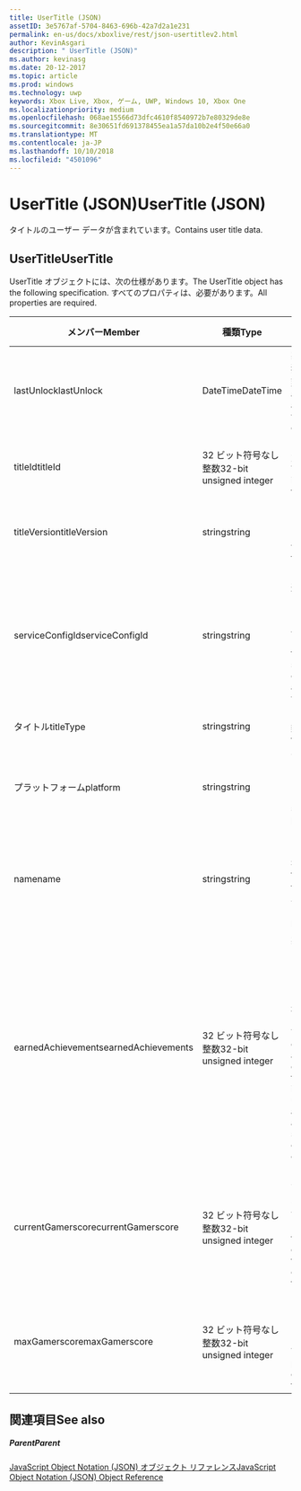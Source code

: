 ```yaml
---
title: UserTitle (JSON)
assetID: 3e5767af-5704-8463-696b-42a7d2a1e231
permalink: en-us/docs/xboxlive/rest/json-usertitlev2.html
author: KevinAsgari
description: " UserTitle (JSON)"
ms.author: kevinasg
ms.date: 20-12-2017
ms.topic: article
ms.prod: windows
ms.technology: uwp
keywords: Xbox Live, Xbox, ゲーム, UWP, Windows 10, Xbox One
ms.localizationpriority: medium
ms.openlocfilehash: 068ae15566d73dfc4610f8540972b7e80329de8e
ms.sourcegitcommit: 8e30651fd691378455ea1a57da10b2e4f50e66a0
ms.translationtype: MT
ms.contentlocale: ja-JP
ms.lasthandoff: 10/10/2018
ms.locfileid: "4501096"
---
```

# <a name="usertitle-json"></a><span data-ttu-id="f5f44-104">UserTitle (JSON)</span><span class="sxs-lookup"><span data-stu-id="f5f44-104">UserTitle (JSON)</span></span>
<span data-ttu-id="f5f44-105">タイトルのユーザー データが含まれています。</span><span class="sxs-lookup"><span data-stu-id="f5f44-105">Contains user title data.</span></span> 
<a id="ID4EN"></a>

 
## <a name="usertitle"></a><span data-ttu-id="f5f44-106">UserTitle</span><span class="sxs-lookup"><span data-stu-id="f5f44-106">UserTitle</span></span>
 
<span data-ttu-id="f5f44-107">UserTitle オブジェクトには、次の仕様があります。</span><span class="sxs-lookup"><span data-stu-id="f5f44-107">The UserTitle object has the following specification.</span></span> <span data-ttu-id="f5f44-108">すべてのプロパティは、必要があります。</span><span class="sxs-lookup"><span data-stu-id="f5f44-108">All properties are required.</span></span>
 
| <span data-ttu-id="f5f44-109">メンバー</span><span class="sxs-lookup"><span data-stu-id="f5f44-109">Member</span></span>| <span data-ttu-id="f5f44-110">種類</span><span class="sxs-lookup"><span data-stu-id="f5f44-110">Type</span></span>| <span data-ttu-id="f5f44-111">説明</span><span class="sxs-lookup"><span data-stu-id="f5f44-111">Description</span></span>| 
| --- | --- | --- | 
| <span data-ttu-id="f5f44-112">lastUnlock</span><span class="sxs-lookup"><span data-stu-id="f5f44-112">lastUnlock</span></span>| <span data-ttu-id="f5f44-113">DateTime</span><span class="sxs-lookup"><span data-stu-id="f5f44-113">DateTime</span></span>| <span data-ttu-id="f5f44-114">実績が最後に獲得した時刻。</span><span class="sxs-lookup"><span data-stu-id="f5f44-114">The time an achievement was last earned.</span></span>| 
| <span data-ttu-id="f5f44-115">titleId</span><span class="sxs-lookup"><span data-stu-id="f5f44-115">titleId</span></span>| <span data-ttu-id="f5f44-116">32 ビット符号なし整数</span><span class="sxs-lookup"><span data-stu-id="f5f44-116">32-bit unsigned integer</span></span>| <span data-ttu-id="f5f44-117">タイトルの一意の識別子。</span><span class="sxs-lookup"><span data-stu-id="f5f44-117">The unique identifier for the title.</span></span>| 
| <span data-ttu-id="f5f44-118">titleVersion</span><span class="sxs-lookup"><span data-stu-id="f5f44-118">titleVersion</span></span>| <span data-ttu-id="f5f44-119">string</span><span class="sxs-lookup"><span data-stu-id="f5f44-119">string</span></span>| <span data-ttu-id="f5f44-120">タイトルのバージョンです。</span><span class="sxs-lookup"><span data-stu-id="f5f44-120">The version of the title.</span></span>| 
| <span data-ttu-id="f5f44-121">serviceConfigId</span><span class="sxs-lookup"><span data-stu-id="f5f44-121">serviceConfigId</span></span>| <span data-ttu-id="f5f44-122">string</span><span class="sxs-lookup"><span data-stu-id="f5f44-122">string</span></span>| <span data-ttu-id="f5f44-123">タイトルに関連付けられているプライマリ サービス構成のセットの ID です。</span><span class="sxs-lookup"><span data-stu-id="f5f44-123">ID of the primary service config set associated with the title.</span></span>| 
| <span data-ttu-id="f5f44-124">タイトル</span><span class="sxs-lookup"><span data-stu-id="f5f44-124">titleType</span></span>| <span data-ttu-id="f5f44-125">string</span><span class="sxs-lookup"><span data-stu-id="f5f44-125">string</span></span>| <span data-ttu-id="f5f44-126">タイトルの種類。</span><span class="sxs-lookup"><span data-stu-id="f5f44-126">The title type.</span></span>| 
| <span data-ttu-id="f5f44-127">プラットフォーム</span><span class="sxs-lookup"><span data-stu-id="f5f44-127">platform</span></span>| <span data-ttu-id="f5f44-128">string</span><span class="sxs-lookup"><span data-stu-id="f5f44-128">string</span></span>| <span data-ttu-id="f5f44-129">サポートされているプラットフォームです。</span><span class="sxs-lookup"><span data-stu-id="f5f44-129">The supported platform.</span></span>| 
| <span data-ttu-id="f5f44-130">name</span><span class="sxs-lookup"><span data-stu-id="f5f44-130">name</span></span>| <span data-ttu-id="f5f44-131">string</span><span class="sxs-lookup"><span data-stu-id="f5f44-131">string</span></span>| <span data-ttu-id="f5f44-132">このタイトルのテキストの名前。</span><span class="sxs-lookup"><span data-stu-id="f5f44-132">The text name of this title.</span></span> <span data-ttu-id="f5f44-133">最大長 22 です。</span><span class="sxs-lookup"><span data-stu-id="f5f44-133">Maximum length 22.</span></span>| 
| <span data-ttu-id="f5f44-134">earnedAchievements</span><span class="sxs-lookup"><span data-stu-id="f5f44-134">earnedAchievements</span></span>| <span data-ttu-id="f5f44-135">32 ビット符号なし整数</span><span class="sxs-lookup"><span data-stu-id="f5f44-135">32-bit unsigned integer</span></span>| <span data-ttu-id="f5f44-136">実績の数は、ロック解除した実績を含む、タイトルの獲得し、課題が正常に完了します。</span><span class="sxs-lookup"><span data-stu-id="f5f44-136">The number of achievements earned for the title, including unlocked achievements and successfully completed challenges.</span></span>| 
| <span data-ttu-id="f5f44-137">currentGamerscore</span><span class="sxs-lookup"><span data-stu-id="f5f44-137">currentGamerscore</span></span>| <span data-ttu-id="f5f44-138">32 ビット符号なし整数</span><span class="sxs-lookup"><span data-stu-id="f5f44-138">32-bit unsigned integer</span></span>| <span data-ttu-id="f5f44-139">このユーザーがこのタイトルでの原因の合計ゲーマー スコア。</span><span class="sxs-lookup"><span data-stu-id="f5f44-139">The total gamerscore this user has earned in this title.</span></span>| 
| <span data-ttu-id="f5f44-140">maxGamerscore</span><span class="sxs-lookup"><span data-stu-id="f5f44-140">maxGamerscore</span></span>| <span data-ttu-id="f5f44-141">32 ビット符号なし整数</span><span class="sxs-lookup"><span data-stu-id="f5f44-141">32-bit unsigned integer</span></span>| <span data-ttu-id="f5f44-142">このタイトルの合計の考えられるゲーマー スコア。</span><span class="sxs-lookup"><span data-stu-id="f5f44-142">The total possible gamerscore for this title.</span></span>| 
  
<a id="ID4EFE"></a>

 
## <a name="see-also"></a><span data-ttu-id="f5f44-143">関連項目</span><span class="sxs-lookup"><span data-stu-id="f5f44-143">See also</span></span>
 
<a id="ID4EHE"></a>

 
##### <a name="parent"></a><span data-ttu-id="f5f44-144">Parent</span><span class="sxs-lookup"><span data-stu-id="f5f44-144">Parent</span></span> 

[<span data-ttu-id="f5f44-145">JavaScript Object Notation (JSON) オブジェクト リファレンス</span><span class="sxs-lookup"><span data-stu-id="f5f44-145">JavaScript Object Notation (JSON) Object Reference</span></span>](atoc-xboxlivews-reference-json.md)

   